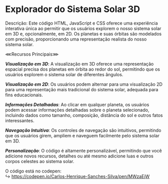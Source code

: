 # Explorador do Sistema Solar 3D

Descrição:
Este código HTML, JavaScript e CSS oferece uma experiência interativa única ao permitir que os usuários explorem o nosso sistema solar em 3D e, opcionalmente, em 2D. Os planetas e suas órbitas são modelados com precisão, proporcionando uma representação realista do nosso sistema solar.

⋘Recursos Principais⋙

__*Visualização em 3D*__: A visualização em 3D oferece uma representação espacial precisa dos planetas em órbita ao redor do sol, permitindo que os usuários explorem o sistema solar de diferentes ângulos.

__*Visualização em 2D*__: Os usuários podem alternar para uma visualização 2D para uma representação mais tradicional do sistema solar, adequada para fins educacionais.

__*Informações Detalhadas*__: Ao clicar em qualquer planeta, os usuários podem acessar informações detalhadas sobre o planeta selecionado, incluindo dados como tamanho, composição, distância do sol e outros fatos interessantes.

__*Navegação Intuitiva*__: Os controles de navegação são intuitivos, permitindo que os usuários girem, ampliem e naveguem facilmente pelo sistema solar em 3D.

__*Personalização*__: O código é altamente personalizável, permitindo que você adicione novos recursos, detalhes ou até mesmo adicione luas e outros corpos celestes ao sistema solar.

O código está no codepen:</br>
↪ https://codepen.io/Carlos-Henrique-Sanches-Silva/pen/MWzaEjW
